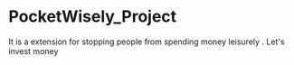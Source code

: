 # PocketWisely_Project
It is a extension for stopping people from spending money leisurely .
Let's invest money